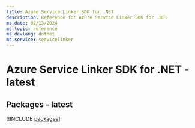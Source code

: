 ```yaml
---
title: Azure Service Linker SDK for .NET
description: Reference for Azure Service Linker SDK for .NET
ms.date: 02/13/2024
ms.topic: reference
ms.devlang: dotnet
ms.service: servicelinker
---
```

# Azure Service Linker SDK for .NET - latest
## Packages - latest
[!INCLUDE [packages](service-linker-index.md)]